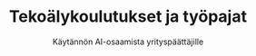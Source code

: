 ---
title: "Tekoälykoulutukset ja työpajat"
subtitle: "Käytännön AI-osaamista yrityspäättäjille"
slug: "tekoalykoulutukset"
url: "/palvelut/tekoalykoulutukset/"
type: "services"
layout: "single"
description: "Opi hyödyntämään tekoälyä liiketoiminnassa konkreettisesti. Räätälöidyt koulutukset yrityspäättäjille ja tiimeille."
#og_image: "images/services/tekoalykoulutus-og.jpg"

#TODO og image

# Palvelukohtainen Hero-banner 
banner_image: "/images/backgrounds/hero-area.jpg"
banner_image_webp: "/images/backgrounds/hero-area.webp"

button:
  enable: true
  label: "Varaa esittely"
  link: "#otayhteytta"


# Service-content osio (OLEMASSA OLEVA - toimii nykyisessä templatessa)
# Tämä tulee .Content muuttujasta markdown-osiosta

# Palvelukuvaus - Main text osio 
main_text:
  enable: true
  title_1: "Mitä tekoälykoulutuksessa opit?"
  content_1: |
    Tekoälykoulutuksemme on suunniteltu erityisesti yrityspäättäjille ja yrittäjille, jotka haluavat ymmärtää tekoälyn mahdollisuudet omassa liiketoiminnassaan. Koulutus keskittyy käytännön sovelluksiin ja välittömästi hyödynnettäviin työkaluihin.

    Jokainen koulutus räätälöidään yrityksenne tarpeisiin. Kartoitamme etukäteen teidän prosessinne, haasteet ja tavoitteet, jonka perusteella rakennamme juuri teille sopivan koulutussisällön.
 # title_2: "Koulutuksen toteutus"
  #content_2: "Jokainen koulutus räätälöidään yrityksenne tarpeisiin. Kartoitamme etukäteen teidän prosessinne, haasteet ja tavoitteet, jonka perusteella rakennamme juuri teille sopivan koulutussisällön."
  #example_title: "Esimerkki: Markkinoinnin AI-mahdollisuudet workshop"
  #example_content: "Aloitamme kartoittamalla teidän nykyiset prosessit neljältä keskeiseltä osa-alueelta. Käymme läpi asiakaspolkunne ja sisällöntuotantonne haasteet, analysoimme myyntiprosessinne ja asiakaspalvelunne pullonkaulat, tarkastelemme miten hyödynnätte dataa ja mittaamista päätöksenteossa, sekä arvioimme henkilöstönne osaamista ja resursseja. Kartoitus antaa meille selkeän kuvan siitä, missä tekoäly voi tuottaa suurimman hyödyn juuri teidän yrityksessänne."
  
 # workshop_structure_title: "Esimerkki-workshopin rakenne:"
 # workshop_steps:
 #   - title: "Kartoitamme nykyisen markkinointiprosessinne"
 #     description: "missä menee aikaa turhaan, mitkä ovat pullonkaulat"
#    - title: "Tunnistamme AI-mahdollisuudet teidän toiminnassanne"
 #     description: "konkreettiset kohdat missä AI tuottaa välitöntä hyötyä"
 #   - title: "Priorisoimme toimenpiteet"
 #     description: "vaikutuksen ja toteutettavuuden mukaan"
 #   - title: "Suunnittelemme ensimmäiset kokeilut"
  #    description: "joilla testaamme arvoa käytännössä"

# Benefits osio
benefits:
  enable: true
 # title: "Koulutuksen hyödyt"
  benefits_list:
    - icon: far fa-edit
      title: "Räätälöity strategia"
      content: "Räätälöity AI-strategia liiketoimintaanne varten."

    - icon: far fa-file-alt
      title: "Käytännön työkalut"
      content: "Konkreettiset työkalut liiketoimintanne prosesseihinne."

    - icon: far fa-clock
      title: "Ajan säästö"
      content: "Aikaavievien rutiinitehtävien automatinointi."

    - icon: far fa-gem
      title: "Kilpailuetu"
      content: "Merkittävää kilpailuetua AI:n avulla."

    - icon: far fa-check-circle
      title: "Valmiit mallit"
      content: "Valmiit ohjeet ja mallit käyttöönottoon heti koulutuksen jälkeen."

# Palvelupaketit - Packages osio
packages:
  enable: true
  title: "Valitse yrityksellesi sopiva AI-kokonaisuus"
  description: "Ymmärrämme, että jokaisella yrityksellä on erilaiset tarpeet, budjetit ja aikataulut. Siksi tarjoamme joustavia koulutuskokonaisuuksia nopeasta tutustumisesta syvälliseen strategiatyöhön."
  package_items:
    - title: "AI-pikakatsaus (1h)"
      description: "Kompakti etäsessio johtoryhmälle tai päättäjille. Esittelemme tekoälyn liiketoimintamahdollisuudet koskien toimialallaanne ja vastaamme kysymyksiin. Sopii päätöksenteon tueksi ennen laajempaa koulutusta."
      price: "190 € + alv"
      link: "#otayhteytta"

    - title: "Tehokkaan tekoälykäytön workshop (2h)"
      description: "Keskitymme yleisimpiin AI-työkaluihin. Käytännön harjoituksia ja välittömästi hyödynnettäviä ohjeita. Voidaan toteuttaa etänä tai paikan päällä."
      price: "390 € + alv"
      link: "#otayhteytta"

    - title: "AI-strategiaworkshop (1 päivä)"
      description: "Perusteellinen kokonaisuus, jossa kartoitamme yrityksenne tarpeet ja tunnistamme mahdollisuudet. Kartoitamme prosessinne, tunnistamme parhaat mahdollisuudet ja suunnittelemme yhdessä ensimmäiset kokeilut. Sisältää seurannan ja materiaalit."
      price: "1500 € + alv"
      link: "#otayhteytta"
    
    - title: "Räätälöidyt koulutusohjelmat"
      description: "Suuremmille organisaatioille ja erityistarpeisiin suunnittelemme täysin räätälöidyt koulutusohjelmat. Voi sisältää useita sessioita, eri osastoille suunnattuja moduuleja ja pitkäaikaisen tuen."
      price: "Kysy tarjous"
      link: "#otayhteytta"

# Palvelukohtainen FAQ osio
faq:
  enable: true
  title: "Usein kysytyt kysymykset"
  faq_items:
    - question: "Tarvitaanko koulutukseen teknistä osaamista?"
      answer: |
        Ei tarvita. Koulutus on suunniteltu liiketoiminnan näkökulmasta. Käymme läpi kokonaisuuksia, missä tutustutaan mahdollisuuksiin ja hyödynnetään työkaluja jotka ovat helppokäyttöisiä ja soveltuvat kaikille.
    
    - question: "Kuinka nopeasti näemme tuloksia?"
      answer: |
        Riippuen yrityksen AI-valmiuksista, ensimmäiset hyödyt tulevat jo koulutuksen aikana. Merkittävimmät hyödyt näkyvät 2-4 viikon sisällä.
    
    - question: "Sopiiko koulutus pienelle yritykselle?"
      answer: |
        Ehdottomasti. Erityisesti PK-yritykset hyötyvät tekoälystä, koska se mahdollistaa suurten yritysten kaltaisen tehokkuuden pienemmillä resursseilla.
    
    - question: "Mitä jos emme osaa käyttää työkaluja koulutuksen jälkeen?"
      answer: |
        Sisällytämme 30 päivän seurannan koulutuksen hintaan. Autamme ongelmatilanteissa ja tarjoamme koulutusmateriaalit hyötykäyttöön.
    
    - question: "Voiko koulutuksen järjestää etänä?"
      answer: |
        Kyllä. Etäkoulutus toimii yhtä hyvin ja säästää matkakustannuksia. Käytämme vuorovaikutteisia menetelmiä jotka pitävät osallistujat mukana.

# Expert osio / kuva ja teksti
expert:
  enable: true
  title: "Miksi valita meidät tekoälykouluttajaksi?"
  image: "images/team/team-marko-kari.webp"
  content: |
    Kouluttajana toimii **Marko Kari** - perustaja, automaatioarkkitehti ja sisältöstrategi, jolla on kymmenien vuosien kokemus markkinoinnista, sisällöntuotannosta ja tekoälyratkaisuista. Marko on erikoistunut rakentamaan tekoälyagentteja ja LLM-mallipohjaisia järjestelmiä, jotka tekevät monimutkaisesta yksinkertaista. Koulutuksemme perustuu käytännön kokemukseen oikeiden AI-agenttien ja automaatiotyönkulkujen rakentamisesta - ei akateemiseen teoriaan tai pintapuolisiin demoihin.
    
    Erikoisosaamisemme on sellaisten kokonaisuuksien luonnissa, jotka toimivat luotettavasti myös maanantaisin, kun into on hiipunut ja arki koettaa.

# Palvelukohtainen Contact osio 

contact:
  enable: true
  title: "Ota tekoälyhaltuun jo tänään"
  contact_people:
    - name: "Markkinointi ja mainonta, automaatiot ja koulutukset"
      person: "Marko Kari"
      phone: "+358 40 350 5591"
      email: "marko.kari@juuri.ai"
  contact_form:
    services_title: "Olen kiinnostunut seuraavista koulutuksista"
    services:
      - label: "AI-pikakatsaus (1h)"
        value: "pikakatsaus"
      - label: "Tehokkaan tekoälykäytön workshop (2h)"
        value: "workshop"
      - label: "AI-strategiaworkshop (1 päivä)"
        value: "strategiaworkshop"
      - label: "Räätälöidyt koulutusohjelmat"
        value: "raataloity"
    message: "Kuvaile, millaista AI-koulutusta tarvitset."
---